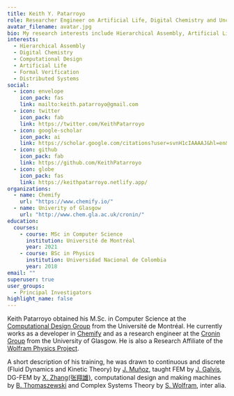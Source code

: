 ```yaml
---
title: Keith Y. Patarroyo
role: Researcher Engineer on Artificial Life, Digital Chemistry and Unconventional Computation
avatar_filename: avatar.jpg
bio: My research interests include Hierarchical Assembly, Artificial Life and Material Computation.
interests:
  - Hierarchical Assembly
  - Digital Chemistry
  - Computational Design
  - Artificial Life
  - Formal Verification
  - Distributed Systems
social:
  - icon: envelope
    icon_pack: fas
    link: mailto:keith.patarroyo@gmail.com
  - icon: twitter
    icon_pack: fab
    link: https://twitter.com/KeithPatarroyo
  - icon: google-scholar
    icon_pack: ai
    link: https://scholar.google.com/citations?user=svnH1cIAAAAJ&hl=en&oi=ao
  - icon: github
    icon_pack: fab
    link: https://github.com/KeithPatarroyo
  - icon: globe
    icon_pack: fas
    link: https://keithpatarroyo.netlify.app/
organizations:
  - name: Chemify
    url: "https://www.chemify.io/"
  - name: Univerity of Glasgow
    url: "http://www.chem.gla.ac.uk/cronin/"
education:
  courses:
    - course: MSc in Computer Science
      institution: Université de Montréal
      year: 2021
    - course: BSc in Physics
      institution: Universidad Nacional de Colombia
      year: 2018
email: ""
superuser: true
user_groups:
  - Principal Investigators
highlight_name: false
---
```

Keith Patarroyo obtained his M.Sc. in Computer Science at the [Computational Design Group](http://www-labs.iro.umontreal.ca/~bernhard/) from the Université de Montréal. He currently works as a developer in [Chemify](https://www.chemify.io/) and as a research engineer at the [Cronin Group](http://www.chem.gla.ac.uk/cronin/) from the University of Glasgow. He is  also a Research Affiliate of the [Wolfram Physics Project](https://www.wolframphysics.org/).

A short description of his training, he was drawn to continuous and discrete (Fluid Dynamics and Kinetic Theory) by [J. Muñoz](http://ciencias.bogota.unal.edu.co/departamentos/departamento-de-fisica/docentes/?tx_unaldirectorio_contactlist%5Bperson%5D=48&tx_unaldirectorio_contactlist%5Baction%5D=show&tx_unaldirectorio_contactlist%5Bcontroller%5D=Person&cHash=f59e499450f9a880d323d63e79545e5c), taught FEM by [J. Galvis](https://sites.google.com/view/jgalvis/home), DG-FEM by [X. Zhang(张翔雄)](http://www.math.purdue.edu/~zhan1966/), computational design and making machines by [B. Thomaszewski](https://n.ethz.ch/~bthomasz/) and Complex Systems Theory by [S. Wolfram](https://www.stephenwolfram.com/), inter alia.

